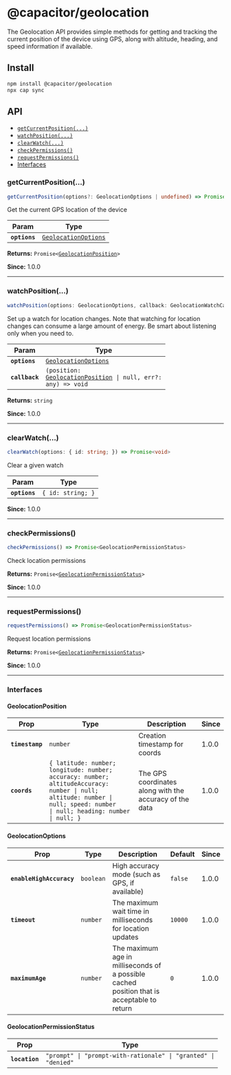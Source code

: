 # @capacitor/geolocation

The Geolocation API provides simple methods for getting and tracking the current position of the device using GPS, along with altitude, heading, and speed information if available.

## Install

```bash
npm install @capacitor/geolocation
npx cap sync
```

## API

<docgen-index>

* [`getCurrentPosition(...)`](#getcurrentposition)
* [`watchPosition(...)`](#watchposition)
* [`clearWatch(...)`](#clearwatch)
* [`checkPermissions()`](#checkpermissions)
* [`requestPermissions()`](#requestpermissions)
* [Interfaces](#interfaces)

</docgen-index>

<docgen-api>
<!--Update the source file JSDoc comments and rerun docgen to update the docs below-->

### getCurrentPosition(...)

```typescript
getCurrentPosition(options?: GeolocationOptions | undefined) => Promise<GeolocationPosition>
```

Get the current GPS location of the device

| Param         | Type                                                              |
| ------------- | ----------------------------------------------------------------- |
| **`options`** | <code><a href="#geolocationoptions">GeolocationOptions</a></code> |

**Returns:** <code>Promise&lt;<a href="#geolocationposition">GeolocationPosition</a>&gt;</code>

**Since:** 1.0.0

--------------------


### watchPosition(...)

```typescript
watchPosition(options: GeolocationOptions, callback: GeolocationWatchCallback) => CallbackID
```

Set up a watch for location changes. Note that watching for location changes
can consume a large amount of energy. Be smart about listening only when you need to.

| Param          | Type                                                                                                          |
| -------------- | ------------------------------------------------------------------------------------------------------------- |
| **`options`**  | <code><a href="#geolocationoptions">GeolocationOptions</a></code>                                             |
| **`callback`** | <code>(position: <a href="#geolocationposition">GeolocationPosition</a> \| null, err?: any) =&gt; void</code> |

**Returns:** <code>string</code>

**Since:** 1.0.0

--------------------


### clearWatch(...)

```typescript
clearWatch(options: { id: string; }) => Promise<void>
```

Clear a given watch

| Param         | Type                         |
| ------------- | ---------------------------- |
| **`options`** | <code>{ id: string; }</code> |

**Since:** 1.0.0

--------------------


### checkPermissions()

```typescript
checkPermissions() => Promise<GeolocationPermissionStatus>
```

Check location permissions

**Returns:** <code>Promise&lt;<a href="#geolocationpermissionstatus">GeolocationPermissionStatus</a>&gt;</code>

**Since:** 1.0.0

--------------------


### requestPermissions()

```typescript
requestPermissions() => Promise<GeolocationPermissionStatus>
```

Request location permissions

**Returns:** <code>Promise&lt;<a href="#geolocationpermissionstatus">GeolocationPermissionStatus</a>&gt;</code>

**Since:** 1.0.0

--------------------


### Interfaces


#### GeolocationPosition

| Prop            | Type                                                                                                                                                                                | Description                                             | Since |
| --------------- | ----------------------------------------------------------------------------------------------------------------------------------------------------------------------------------- | ------------------------------------------------------- | ----- |
| **`timestamp`** | <code>number</code>                                                                                                                                                                 | Creation timestamp for coords                           | 1.0.0 |
| **`coords`**    | <code>{ latitude: number; longitude: number; accuracy: number; altitudeAccuracy: number \| null; altitude: number \| null; speed: number \| null; heading: number \| null; }</code> | The GPS coordinates along with the accuracy of the data | 1.0.0 |


#### GeolocationOptions

| Prop                     | Type                 | Description                                                                                | Default            | Since |
| ------------------------ | -------------------- | ------------------------------------------------------------------------------------------ | ------------------ | ----- |
| **`enableHighAccuracy`** | <code>boolean</code> | High accuracy mode (such as GPS, if available)                                             | <code>false</code> | 1.0.0 |
| **`timeout`**            | <code>number</code>  | The maximum wait time in milliseconds for location updates                                 | <code>10000</code> | 1.0.0 |
| **`maximumAge`**         | <code>number</code>  | The maximum age in milliseconds of a possible cached position that is acceptable to return | <code>0</code>     | 1.0.0 |


#### GeolocationPermissionStatus

| Prop           | Type                                                                      |
| -------------- | ------------------------------------------------------------------------- |
| **`location`** | <code>"prompt" \| "prompt-with-rationale" \| "granted" \| "denied"</code> |

</docgen-api>
